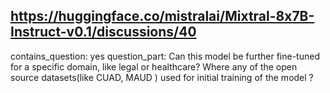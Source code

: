## https://huggingface.co/mistralai/Mixtral-8x7B-Instruct-v0.1/discussions/40

contains_question: yes
question_part: Can this model be further fine-tuned for a specific domain, like legal or healthcare? Where any of the open source datasets(like CUAD, MAUD ) used for initial training of the model ?